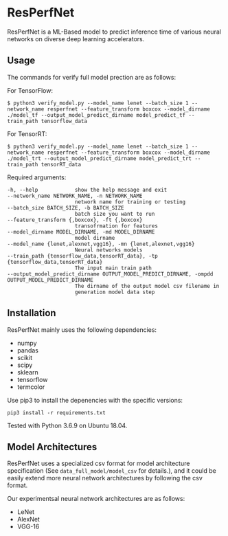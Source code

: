 # ResPerfNet

ResPerfNet is a ML-Based model to predict inference time of various neural networks on diverse deep learning accelerators.


## Usage

The commands for verify full model prection are as follows:

For TensorFlow:

    $ python3 verify_model.py --model_name lenet --batch_size 1 --network_name resperfnet --feature_transform boxcox --model_dirname ./model_tf --output_model_predict_dirname model_predict_tf --train_path tensorflow_data

For TensorRT:

    $ python3 verify_model.py --model_name lenet --batch_size 1 --network_name resperfnet --feature_transform boxcox --model_dirname ./model_trt --output_model_predict_dirname model_predict_trt --train_path tensorRT_data


Required arguments:
  ```
  -h, --help            show the help message and exit
  --network_name NETWORK_NAME, -n NETWORK_NAME
                        network name for training or testing
  --batch_size BATCH_SIZE, -b BATCH_SIZE
                        batch size you want to run
  --feature_transform {,boxcox}, -ft {,boxcox}
                        transofrmation for features
  --model_dirname MODEL_DIRNAME, -md MODEL_DIRNAME
                        model dirname
  --model_name {lenet,alexnet,vgg16}, -mn {lenet,alexnet,vgg16}
                        Neural networks models
  --train_path {tensorflow_data,tensorRT_data}, -tp {tensorflow_data,tensorRT_data}
                        The input main train path
  --output_model_predict_dirname OUTPUT_MODEL_PREDICT_DIRNAME, -ompdd OUTPUT_MODEL_PREDICT_DIRNAME
                        The dirname of the output model csv filename in
                        generation model data step
  ```

## Installation

ResPerfNet mainly uses the following dependencies:

- numpy
- pandas
- scikit
- scipy
- sklearn
- tensorflow
- termcolor

Use pip3 to install the depenencies with the specific versions:

```
pip3 install -r requirements.txt
```

Tested with Python 3.6.9 on Ubuntu 18.04.

## Model Architectures

ResPerfNet uses a specialized csv format for model architecture specification (See `data_full_model/model_csv` for details.), and it could be easily extend more neural network architectures by following the csv format.

Our experimentsal neural network architectures are as follows:

- LeNet
- AlexNet
- VGG-16

